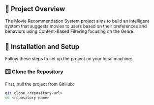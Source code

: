 ## 📌 Project Overview  
The Movie Recommendation System project aims to build an intelligent system that suggests movies to users based on their preferences and behaviors using Content-Based Filtering focusing on the Genre.
## 📂 Installation and Setup  

Follow these steps to set up the project on your local machine:  

### 1️⃣ Clone the Repository  
First, pull the project from GitHub:  
```bash
git clone <repository-url>
cd <repository-name>

